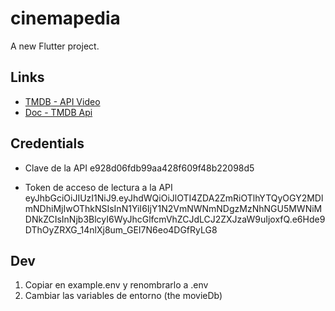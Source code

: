 # cinemapedia

A new Flutter project.

## Links

- [TMDB - API Video](https://www.themoviedb.org/)
- [Doc - TMDB Api](https://developer.themoviedb.org/docs/getting-started)

## Credentials

- Clave de la API
    e928d06fdb99aa428f609f48b22098d5

- Token de acceso de lectura a la API
    eyJhbGciOiJIUzI1NiJ9.eyJhdWQiOiJlOTI4ZDA2ZmRiOTlhYTQyOGY2MDlmNDhiMjIwOThkNSIsInN1YiI6IjY1N2VmNWNmNDgzMzNhNGU5MWNiMDNkZCIsInNjb3BlcyI6WyJhcGlfcmVhZCJdLCJ2ZXJzaW9uIjoxfQ.e6Hde9DThOyZRXG_14nlXj8um_GEI7N6eo4DGfRyLG8

## Dev

1. Copiar en example.env y renombrarlo a .env
2. Cambiar las variables de entorno (the movieDb)
